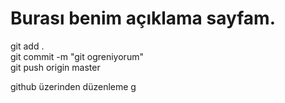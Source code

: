 # Burası benim açıklama sayfam.

git add .
<br>
git commit -m "git ogreniyorum"
<br>
git push origin master

github üzerinden düzenleme
g

